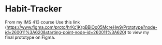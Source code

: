 # Habit-Tracker
From my IMS 413 course
Use this link (https://www.figma.com/proto/hrKc1KrpBBiOo05McreHw9/Prototype?node-id=260011%3A620&starting-point-node-id=260011%3A620) to view my final prototype on Figma.
